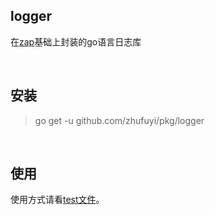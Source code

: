 ## logger

在[zap](https://github.com/uber-go/zap)基础上封装的go语言日志库

<br>

## 安装

> go get -u github.com/zhufuyi/pkg/logger

<br>

## 使用

使用方式请看[test文件](./logger_test.go)。
